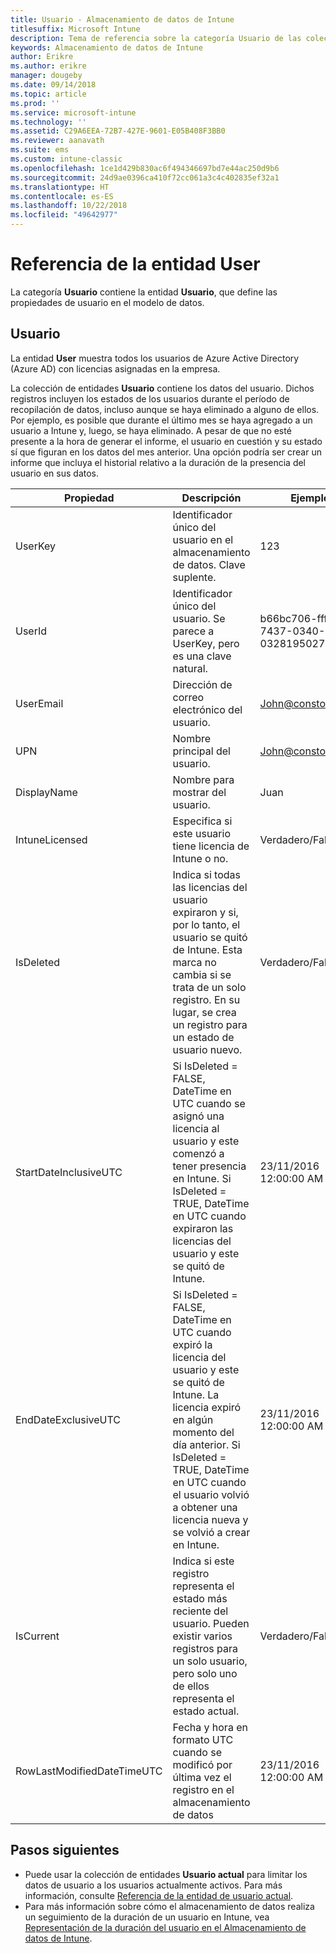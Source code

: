 ```yaml
---
title: Usuario - Almacenamiento de datos de Intune
titlesuffix: Microsoft Intune
description: Tema de referencia sobre la categoría Usuario de las colecciones de entidades de la API de Almacenamiento de datos de Intune.
keywords: Almacenamiento de datos de Intune
author: Erikre
ms.author: erikre
manager: dougeby
ms.date: 09/14/2018
ms.topic: article
ms.prod: ''
ms.service: microsoft-intune
ms.technology: ''
ms.assetid: C29A6EEA-72B7-427E-9601-E05B408F3BB0
ms.reviewer: aanavath
ms.suite: ems
ms.custom: intune-classic
ms.openlocfilehash: 1ce1d429b830ac6f494346697bd7e44ac250d9b6
ms.sourcegitcommit: 24d9ae0396ca410f72cc061a3c4c402835ef32a1
ms.translationtype: HT
ms.contentlocale: es-ES
ms.lasthandoff: 10/22/2018
ms.locfileid: "49642977"
---
```

# <a name="reference-for-user-entity"></a>Referencia de la entidad User

La categoría **Usuario** contiene la entidad **Usuario**, que define las propiedades de usuario en el modelo de datos.

## <a name="user"></a>Usuario

La entidad **User** muestra todos los usuarios de Azure Active Directory (Azure AD) con licencias asignadas en la empresa.

La colección de entidades **Usuario** contiene los datos del usuario. Dichos registros incluyen los estados de los usuarios durante el período de recopilación de datos, incluso aunque se haya eliminado a alguno de ellos. Por ejemplo, es posible que durante el último mes se haya agregado a un usuario a Intune y, luego, se haya eliminado. A pesar de que no esté presente a la hora de generar el informe, el usuario en cuestión y su estado sí que figuran en los datos del mes anterior. Una opción podría ser crear un informe que incluya el historial relativo a la duración de la presencia del usuario en sus datos.

| Propiedad  | Descripción | Ejemplo |
|---------|------------|--------|
| UserKey |Identificador único del usuario en el almacenamiento de datos. Clave suplente. |123 |
| UserId |Identificador único del usuario. Se parece a UserKey, pero es una clave natural. |b66bc706-ffff-7437-0340-032819502773 |
| UserEmail |Dirección de correo electrónico del usuario. |John@constoso.com |
| UPN | Nombre principal del usuario. | John@constoso.com |
| DisplayName |Nombre para mostrar del usuario. |Juan |
| IntuneLicensed |Especifica si este usuario tiene licencia de Intune o no. |Verdadero/Falso |
| IsDeleted | Indica si todas las licencias del usuario expiraron y si, por lo tanto, el usuario se quitó de Intune. Esta marca no cambia si se trata de un solo registro. En su lugar, se crea un registro para un estado de usuario nuevo. |Verdadero/Falso |
| StartDateInclusiveUTC |Si IsDeleted = FALSE, DateTime en UTC cuando se asignó una licencia al usuario y este comenzó a tener presencia en Intune. Si IsDeleted = TRUE, DateTime en UTC cuando expiraron las licencias del usuario y este se quitó de Intune. |23/11/2016 12:00:00 AM |
| EndDateExclusiveUTC |Si IsDeleted = FALSE, DateTime en UTC cuando expiró la licencia del usuario y este se quitó de Intune. La licencia expiró en algún momento del día anterior. Si IsDeleted = TRUE, DateTime en UTC cuando el usuario volvió a obtener una licencia nueva y se volvió a crear en Intune.  |23/11/2016 12:00:00 AM |
| IsCurrent |Indica si este registro representa el estado más reciente del usuario. Pueden existir varios registros para un solo usuario, pero solo uno de ellos representa el estado actual.  |Verdadero/Falso |
| RowLastModifiedDateTimeUTC |Fecha y hora en formato UTC cuando se modificó por última vez el registro en el almacenamiento de datos  |23/11/2016 12:00:00 AM |

## <a name="next-steps"></a>Pasos siguientes
 - Puede usar la colección de entidades **Usuario actual** para limitar los datos de usuario a los usuarios actualmente activos. Para más información, consulte [Referencia de la entidad de usuario actual](reports-ref-current-user.md).
 - Para más información sobre cómo el almacenamiento de datos realiza un seguimiento de la duración de un usuario en Intune, vea [Representación de la duración del usuario en el Almacenamiento de datos de Intune](reports-ref-user-timeline.md).
